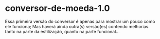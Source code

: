 # conversor-de-moeda-1.0
Essa primeira versão do conversor é apenas para mostrar um pouco como ele funciona; Mas haverá ainda outra(s) versão(es) contendo melhorias tanto na parte da estilização, quanto na parte funcional...
